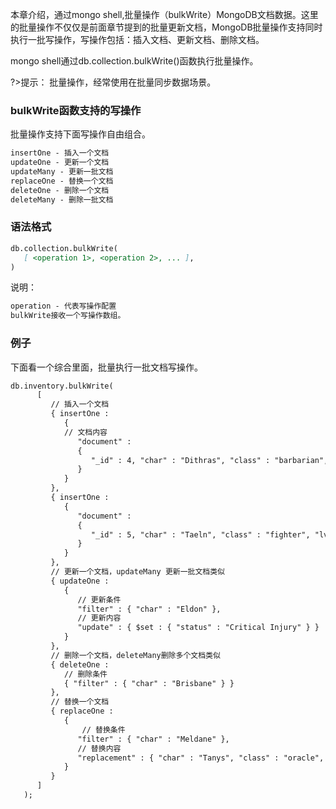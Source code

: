 本章介绍，通过mongo shell,批量操作（bulkWrite）MongoDB文档数据。这里的批量操作不仅仅是前面章节提到的批量更新文档，MongoDB批量操作支持同时执行一批写操作，写操作包括：插入文档、更新文档、删除文档。

mongo shell通过db.collection.bulkWrite()函数执行批量操作。

?>提示： 批量操作，经常使用在批量同步数据场景。

### bulkWrite函数支持的写操作

批量操作支持下面写操作自由组合。
```markdown
insertOne - 插入一个文档
updateOne - 更新一个文档
updateMany - 更新一批文档
replaceOne - 替换一个文档
deleteOne - 删除一个文档
deleteMany - 删除一批文档
```

### 语法格式
```markdown
db.collection.bulkWrite(
   [ <operation 1>, <operation 2>, ... ],
)
```
说明：
```markdown
operation - 代表写操作配置
bulkWrite接收一个写操作数组。
```

### 例子

下面看一个综合里面，批量执行一批文档写操作。
```markdown
db.inventory.bulkWrite(
      [
         // 插入一个文档
         { insertOne :
            {
            // 文档内容
               "document" :
               {
                  "_id" : 4, "char" : "Dithras", "class" : "barbarian", "lvl" : 4
               }
            }
         },
         { insertOne :
            {
               "document" :
               {
                  "_id" : 5, "char" : "Taeln", "class" : "fighter", "lvl" : 3
               }
            }
         },
         // 更新一个文档，updateMany 更新一批文档类似
         { updateOne :
            {
               // 更新条件
               "filter" : { "char" : "Eldon" },
               // 更新内容
               "update" : { $set : { "status" : "Critical Injury" } }
            }
         },
         // 删除一个文档，deleteMany删除多个文档类似
         { deleteOne :
            // 删除条件
            { "filter" : { "char" : "Brisbane" } }
         },
         // 替换一个文档
         { replaceOne :
            {
                // 替换条件
               "filter" : { "char" : "Meldane" },
               // 替换内容
               "replacement" : { "char" : "Tanys", "class" : "oracle", "lvl" : 4 }
            }
         }
      ]
   );
```